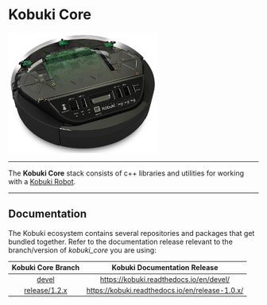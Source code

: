 # Kobuki Core

![Kobuki Logo](resources/kobuki.png)

----

The **Kobuki Core** stack consists of c++ libraries and utilities for working with a [Kobuki Robot](http:/kobuki.yujinrobot.com).

----

## Documentation

The Kobuki ecosystem contains several repositories and packages that get bundled together. Refer to the documentation release relevant to the branch/version of *kobuki_core* you are using:

| Kobuki Core Branch | Kobuki Documentation Release |
|:------------------:|:----------------------------:|
| [devel](https://github.com/kobuki-base/kobuki_core/tree/devel) | https://kobuki.readthedocs.io/en/devel/ |
| [release/1.2.x](https://github.com/kobuki-base/kobuki_core/tree/release/1.2.x) | https://kobuki.readthedocs.io/en/release-1.0.x/ |
